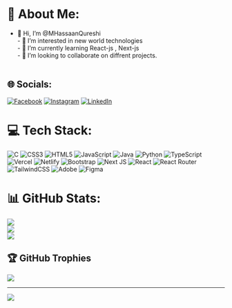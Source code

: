 # 💫 About Me:
- 👋 Hi, I’m @MHassaanQureshi<br>- 👀 I’m interested in new world technologies<br>- 🌱 I’m currently learning React-js , Next-js<br>- 💞️ I’m looking to collaborate on diffrent projects.<br><br>


## 🌐 Socials:
[![Facebook](https://img.shields.io/badge/Facebook-%231877F2.svg?logo=Facebook&logoColor=white)](https://facebook.com/https://www.facebook.com/hassaan.haroon.568?mibextid=ZbWKwL.) [![Instagram](https://img.shields.io/badge/Instagram-%23E4405F.svg?logo=Instagram&logoColor=white)](https://instagram.com/https://instagram.com/muhammad_.hassaan_?utm_source=qr&igshid=OGU0MmVlOWVjOQ==) [![LinkedIn](https://img.shields.io/badge/LinkedIn-%230077B5.svg?logo=linkedin&logoColor=white)](https://linkedin.com/in/:https://www.linkedin.com/in/muhammad-hassaan-qureshi-2202a9257.) 

# 💻 Tech Stack:
![C](https://img.shields.io/badge/c-%2300599C.svg?style=for-the-badge&logo=c&logoColor=white) ![CSS3](https://img.shields.io/badge/css3-%231572B6.svg?style=for-the-badge&logo=css3&logoColor=white) ![HTML5](https://img.shields.io/badge/html5-%23E34F26.svg?style=for-the-badge&logo=html5&logoColor=white) ![JavaScript](https://img.shields.io/badge/javascript-%23323330.svg?style=for-the-badge&logo=javascript&logoColor=%23F7DF1E) ![Java](https://img.shields.io/badge/java-%23ED8B00.svg?style=for-the-badge&logo=openjdk&logoColor=white) ![Python](https://img.shields.io/badge/python-3670A0?style=for-the-badge&logo=python&logoColor=ffdd54) ![TypeScript](https://img.shields.io/badge/typescript-%23007ACC.svg?style=for-the-badge&logo=typescript&logoColor=white) ![Vercel](https://img.shields.io/badge/vercel-%23000000.svg?style=for-the-badge&logo=vercel&logoColor=white) ![Netlify](https://img.shields.io/badge/netlify-%23000000.svg?style=for-the-badge&logo=netlify&logoColor=#00C7B7) ![Bootstrap](https://img.shields.io/badge/bootstrap-%238511FA.svg?style=for-the-badge&logo=bootstrap&logoColor=white) ![Next JS](https://img.shields.io/badge/Next-black?style=for-the-badge&logo=next.js&logoColor=white) ![React](https://img.shields.io/badge/react-%2320232a.svg?style=for-the-badge&logo=react&logoColor=%2361DAFB) ![React Router](https://img.shields.io/badge/React_Router-CA4245?style=for-the-badge&logo=react-router&logoColor=white) ![TailwindCSS](https://img.shields.io/badge/tailwindcss-%2338B2AC.svg?style=for-the-badge&logo=tailwind-css&logoColor=white) ![Adobe](https://img.shields.io/badge/adobe-%23FF0000.svg?style=for-the-badge&logo=adobe&logoColor=white) ![Figma](https://img.shields.io/badge/figma-%23F24E1E.svg?style=for-the-badge&logo=figma&logoColor=white)
# 📊 GitHub Stats:
![](https://github-readme-stats.vercel.app/api?username=MHassaanQureshi&theme=dark&hide_border=false&include_all_commits=true&count_private=true)<br/>
![](https://github-readme-streak-stats.herokuapp.com/?user=MHassaanQureshi&theme=dark&hide_border=false)<br/>
![](https://github-readme-stats.vercel.app/api/top-langs/?username=MHassaanQureshi&theme=dark&hide_border=false&include_all_commits=true&count_private=true&layout=compact)

## 🏆 GitHub Trophies
![](https://github-profile-trophy.vercel.app/?username=MHassaanQureshi&theme=radical&no-frame=false&no-bg=true&margin-w=4)

---
[![](https://visitcount.itsvg.in/api?id=MHassaanQureshi&icon=6&color=0)](https://visitcount.itsvg.in)

<!-- Proudly created with GPRM ( https://gprm.itsvg.in ) -->